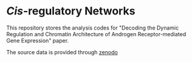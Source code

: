 # *Cis*-regulatory Networks

This repository stores the analysis codes for "Decoding the Dynamic Regulation and Chromatin Architecture of Androgen Receptor-mediated Gene Expression" paper. 

The source data is provided through [zenodo](https://zenodo.org/doi/10.5281/zenodo.13770122)